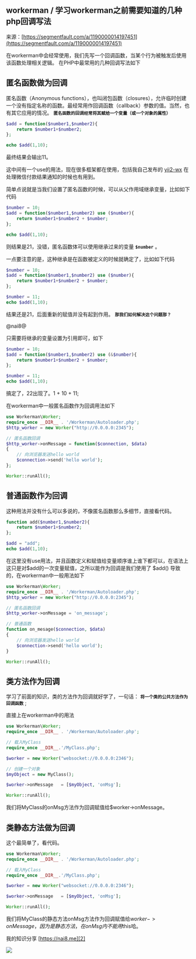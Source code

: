 ## workerman / 学习workerman之前需要知道的几种php回调写法

来源：[https://segmentfault.com/a/1190000014197451](https://segmentfault.com/a/1190000014197451)

在workerman中会经常使用，我们先写一个回调函数，当某个行为被触发后使用该函数处理相关逻辑。
在PHP中最常用的几种回调写法如下
## 匿名函数做为回调

匿名函数（Anonymous functions），也叫闭包函数（closures），允许临时创建一个没有指定名称的函数。最经常用作回调函数（callback）参数的值。当然，也有其它应用的情况。
 **`匿名函数的回调经常将其赋给一个变量（或一个对象的属性）`** 

```php
$add = function($number1,$number2){
    return $number1+$number2;
};

echo $add(1,10);
```

最终结果会输出11。

这中间有一个use的用法，现在很多框架都在使用，包括我自己发布的 [yii2-wx][1] 在处理微信付款结果通知的时候也有用到。

简单点说就是当我们设置了匿名函数的时候，可以从父作用域继承变量，比如如下代码

```php
$number = 10;
$add = function($number1,$number2) use ($number){
    return $number1+$number2 + $number;
};

echo $add(1,10);
```

则结果是21，没错，匿名函数体可以使用继承过来的变量 **`$number`** 。

一点要注意的是，这种继承是在函数被定义的时候就确定了，比如如下代码

```php
$number = 10;
$add = function($number1,$number2) use ($number){
    return $number1+$number2 + $number;
};

$number = 11;
echo $add(1,10);
```

结果还是21，后面重新的赋值并没有起到作用。
 **`那我们如何解决这个问题那？`** 

@nai8@

只需要将继承的变量设置为引用即可，如下

```php
$number = 10;
$add = function($number1,$number2) use (&$number){
    return $number1+$number2 + $number;
};

$number = 11;
echo $add(1,10);
```

搞定了，22出现了。1 + 10 + 11;

在workerman中一般匿名函数作为回调用法如下

```php
use Workerman\Worker;
require_once __DIR__ . '/Workerman/Autoloader.php';
$http_worker = new Worker("http://0.0.0.0:2345");

// 匿名函数回调
$http_worker->onMessage = function($connection, $data)
{
    // 向浏览器发送hello world
    $connection->send('hello world');
};

Worker::runAll();
```
## 普通函数作为回调

这种用法并没有什么可以多说的，不像匿名函数那么多细节，直接看代码。

```php
function add($number1,$number2){
    return $number1+$number2;
};

$add = "add";
echo $add(1,10);
```

在这里没有use用法，并且函数定义和赋值给变量顺序谁上谁下都可以，在语法上这只是对$add的一次变量赋值，之所以能作为回调是我们使用了 $add() 导致的，在workerman中一般用法如下

```php
use Workerman\Worker;
require_once __DIR__ . '/Workerman/Autoloader.php';
$http_worker = new Worker("http://0.0.0.0:2345");

// 匿名函数回调
$http_worker->onMessage = 'on_message';

// 普通函数
function on_mesage($connection, $data)
{
    // 向浏览器发送hello world
    $connection->send('hello world');
}

Worker::runAll();
```
## 类方法作为回调

学习了前面的知识，类的方法作为回调就好学了，一句话： **`将一个类的公共方法作为回调函数`** ;

直接上在workerman中的用法

```php
use Workerman\Worker;
require_once __DIR__ . '/Workerman/Autoloader.php';

// 载入MyClass
require_once __DIR__.'/MyClass.php';

$worker = new Worker("websocket://0.0.0.0:2346");

// 创建一个对象
$myObject = new MyClass();

$worker->onMessage   = [$myObject, 'onMsg'];

Worker::runAll();
```

我们将MyClass的onMsg方法作为回调赋值给$worker->onMessage。
## 类静态方法做为回调

这个最简单了，看代码。

```php
use Workerman\Worker;
require_once __DIR__ . '/Workerman/Autoloader.php';

// 载入MyClass
require_once __DIR__.'/MyClass.php';

$worker = new Worker("websocket://0.0.0.0:2346");

$worker->onMessage   = [$myObject, 'onMsg'];

Worker::runAll();
```

我们将MyClass的静态方法onMsg方法作为回调赋值给$worker->onMessage，因为是静态方法，在onMsg内不能用$this哈。

我的知识分享 [https://nai8.me][2]

![][0]

[1]: https://github.com/abei2017/yii2-wx
[2]: https://nai8.me
[0]: ../img/1460000014200531.png